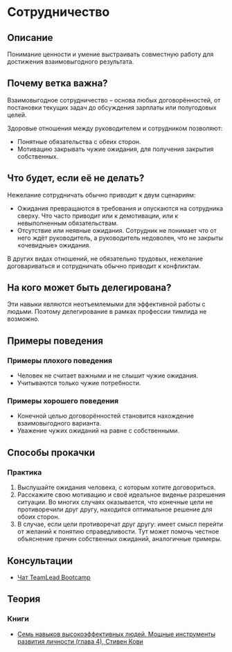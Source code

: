 # Сотрудничество
## Описание
Понимание ценности и умение выстраивать совместную работу для достижения взаимовыгодного результата.

## Почему ветка важна?
Взаимовыгодное сотрудничество – основа любых договорённостей, от постановки текущих задач до обсуждения зарплаты или полугодовых целей.

Здоровые отношения между руководителем и сотрудником позволяют:
- Понятные обязательства с обеих сторон.
- Мотивацию закрывать чужие ожидания, для получения закрытия собственных.

## Что будет, если её не делать?
Нежелание сотрудничать обычно приводит к двум сценариям:
- Ожидания превращаются в требования и опускаются на сотрудника сверху. Что часто приводит или к демотивации, или к невыполненным обязательствам.
- Отсутствие или неявные ожидания. Сотрудник не понимает что от него ждёт руководитель, а руководитель недоволен, что не закрыты «очевидные» ожидания.

В других видах отношений, не обязательно трудовых, нежелание договариваться и сотрудничать обычно приводит к конфликтам.

## На кого может быть делегирована?
Эти навыки являются неотъемлемыми для эффективной работы с людьми. Поэтому делегирование в рамках профессии тимлида не возможно.

## Примеры поведения
### Примеры плохого поведения
- Человек не считает важными и не слышит чужие ожидания.
- Учитываются только чужие потребности.

### Примеры хорошего поведения
- Конечной целью договорённостей становится нахождение взаимовыгодного варианта.
- Уважение чужих ожиданий на равне с собственными.


## Способы прокачки
### Практика
1. Выслушайте ожидания человека, с которым хотите договориться.
2. Расскажите свою мотивацию и своё идеальное виденье разрешения ситуации. Во многих случаях оказывается, что  конечные цели не противоречили друг другу, находится оптимальное решение для обоих сторон.
3. В случае, если цели противоречат друг другу: имеет смысл перейти от желаний к понятию справедливости. Тут может помочь честное объяснение причин собственных ожиданий, аналогичные примеры.

## Консультации
- [Чат TeamLead Bootcamp](https://t.me/teamlead_bootcamp)

## Теория
### Книги
- [Семь навыков высокоэффективных людей. Мощные инструменты развития личности (глава 4), Стивен Кови](https://www.ozon.ru/context/detail/id/4749424/)
